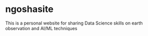 # ngoshasite
This is a personal website for sharing Data Science skills on earth observation and AI/ML techniques
